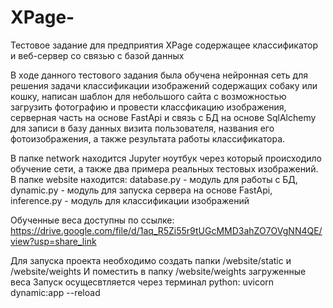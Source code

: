 # XPage-
Тестовое задание для предприятия XPage содержащее классификатор и веб-сервер со связью с базой данных

В ходе данного тестового задания была обучена нейронная сеть для решения задачи классификации изображений содержащих собаку или кошку, 
написан шаблон для небольшого сайта с возможностью загрузить фотографию и провести классфикацию изображения, серверная часть на основе FastApi 
и связь с БД на основе SqlAlchemy для записи в базу данных визита пользователя, названия его фотоизображения, а также результата работы классификатора.

В папке network находится Jupyter ноутбук через который происходило обучение сети, а также два примера реальных тестовых изображений.
В папке website находится: database.py - модуль для работы с БД, dynamic.py - модуль для запуска сервера на основе FastApi, inference.py - модуль для классификации изображений

Обученные веса доступны по ссылке:
https://drive.google.com/file/d/1aq_R5Zi55r9tUGcMMD3ahZO7OVgNN4QE/view?usp=share_link

Для запуска проекта необходимо создать папки /website/static и /website/weights
И поместить в папку /website/weights загруженные веса
Запуск осущесвтляется через терминал python: uvicorn dynamic:app --reload
